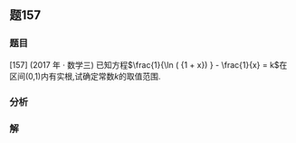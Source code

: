 ## 题157
### 题目
[157] (2017 年 · 数学三) 已知方程$\frac{1}{\ln ( {1 + x}) } - \frac{1}{x} = k$在区间(0,1)内有实根,试确定常数$k$的取值范围.
### 分析

### 解